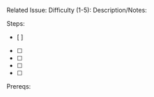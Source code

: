 Related Issue:
Difficulty (1-5):
Description/Notes:

Steps:
 - [ ]
 - [ ]
 - [ ]
 - [ ]
 - [ ]

Prereqs:

